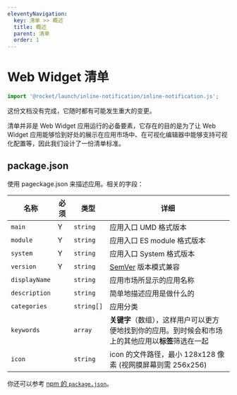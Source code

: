 ```yaml
---
eleventyNavigation:
  key: 清单 >> 概述
  title: 概述
  parent: 清单
  order: 1
---
```


# Web Widget 清单

```js script
import '@rocket/launch/inline-notification/inline-notification.js';
```

<inline-notification type="warning">

这份文档没有完成，它随时都有可能发生重大的变更。

</inline-notification>

清单并非是 Web Widget 应用运行的必备要素，它存在的目的是为了让 Web Widget 应用能够恰到好处的展示在应用市场中、在可视化编辑器中能够支持可视化配置等，因此我们设计了一份清单标准。

## package.json

使用 pageckage.json 来描述应用。相关的字段：

| 名称                                                         | 必须  | 类型                                     | 详细                                                         |
| ------------------------------------------------------------ | ---- | --------------------------------------- | ------------------------------------------------------------ |
| `main`                                                       | Y    | `string`                                | 应用入口 UMD 格式版本                                           |
| `module`                                                     | Y    | `string`                                | 应用入口 ES module 格式版本                                     |
| `system`                                                     | Y    | `string`                                | 应用入口 System 格式版本                                        |
| `version`                                                    | Y    | `string`                                | [SemVer](https://semver.org/) 版本模式兼容                     |
| `displayName`                                                |      | `string`                                | 应用市场所显示的应用名称                                          |
| `description`                                                |      | `string`                                | 简单地描述应用是做什么的                                          |
| `categories`                                                 |      | `string[]`                              | 应用分类                                                       |
| `keywords`                                                   |      | `array`                                 | **关键字**（数组），这样用户可以更方便地找到你的应用。到时候会和市场上的其他应用以**标签**筛选在一起 |
| `icon`                                                       |      | `string`                                | icon 的文件路径，最小 128x128 像素 (视网膜屏幕则需 256x256)         |

你还可以参考 [npm 的 `package.json`](https://docs.npmjs.com/files/package.json)。